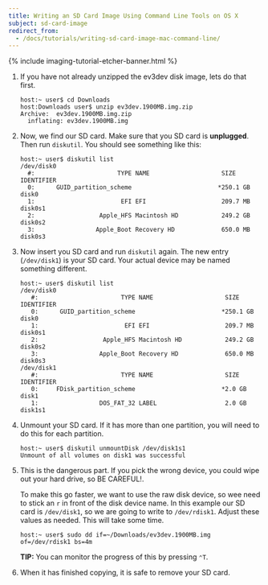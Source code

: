 ```yaml
---
title: Writing an SD Card Image Using Command Line Tools on OS X
subject: sd-card-image
redirect_from:
  - /docs/tutorials/writing-sd-card-image-mac-command-line/
---
```


{% include imaging-tutorial-etcher-banner.html %}

1.  If you have not already unzipped the ev3dev disk image, lets do that first.

        host:~ user$ cd Downloads
        host:Downloads user$ unzip ev3dev.1900MB.img.zip
        Archive:  ev3dev.1900MB.img.zip
          inflating: ev3dev.1900MB.img

2.  Now, we find our SD card. Make sure that you SD card is **unplugged**. Then
    run `diskutil`. You should see something like this:

        host:~ user$ diskutil list
        /dev/disk0
          #:                       TYPE NAME                    SIZE       IDENTIFIER
          0:      GUID_partition_scheme                        *250.1 GB   disk0
          1:                        EFI EFI                     209.7 MB   disk0s1
          2:                  Apple_HFS Macintosh HD            249.2 GB   disk0s2
          3:                 Apple_Boot Recovery HD             650.0 MB   disk0s3

3.  Now insert you SD card and run `diskutil` again. The new entry (`/dev/disk1`)
    is your SD card. Your actual device may be named something different.

        host:~ user$ diskutil list
        /dev/disk0
           #:                       TYPE NAME                    SIZE       IDENTIFIER
           0:      GUID_partition_scheme                        *250.1 GB   disk0
           1:                        EFI EFI                     209.7 MB   disk0s1
           2:                  Apple_HFS Macintosh HD            249.2 GB   disk0s2
           3:                 Apple_Boot Recovery HD             650.0 MB   disk0s3
        /dev/disk1
           #:                       TYPE NAME                    SIZE       IDENTIFIER
           0:     FDisk_partition_scheme                        *2.0 GB     disk1
           1:                 DOS_FAT_32 LABEL                   2.0 GB     disk1s1

4.  Unmount your SD card. If it has more than one partition, you will need to do
    this for each partition.

        host:~ user$ diskutil unmountDisk /dev/disk1s1
        Unmount of all volumes on disk1 was successful

5.  This is the dangerous part. If you pick the wrong device, you could wipe
    out your hard drive, so BE CAREFUL!.

    To make this go faster, we want to use the raw disk device, so wee need to
    stick an `r` in front of the disk device name. In this example our SD card
    is `/dev/disk1`, so we are going to write to `/dev/rdisk1`. Adjust these
    values as needed. This will take some time.

        host:~ user$ sudo dd if=~/Downloads/ev3dev.1900MB.img of=/dev/rdisk1 bs=4m

    **TIP:** You can monitor the progress of this by pressing <code>&#8963;T</code>.

6.  When it has finished copying, it is safe to remove your SD card.